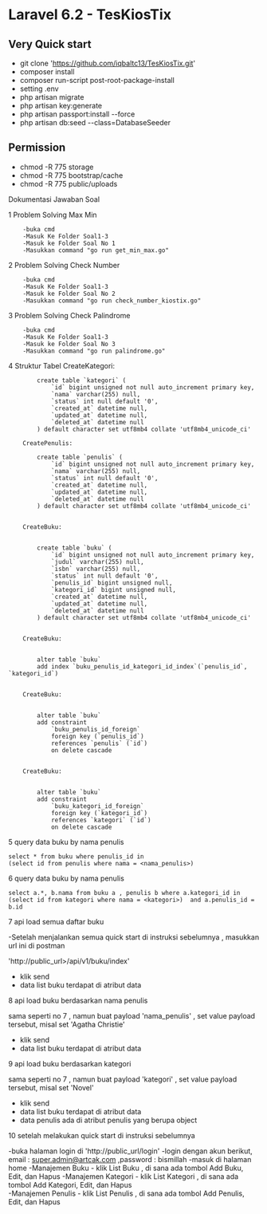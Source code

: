 # Laravel 6.2 - TesKiosTix

## Very Quick start
- git clone 'https://github.com/iqbaltc13/TesKiosTix.git'
- composer install
- composer run-script post-root-package-install
- setting .env
- php artisan migrate
- php artisan key:generate
- php artisan passport:install --force
- php artisan db:seed --class=DatabaseSeeder

## Permission
- chmod -R 775 storage
- chmod -R 775 bootstrap/cache
- chmod -R 775 public/uploads


Dokumentasi Jawaban Soal

1   Problem Solving Max Min
        
        -buka cmd
        -Masuk Ke Folder Soal1-3
        -Masuk ke Folder Soal No 1
        -Masukkan command "go run get_min_max.go"

2    Problem Solving Check Number
        
        -buka cmd
        -Masuk Ke Folder Soal1-3
        -Masuk ke Folder Soal No 2
        -Masukkan command "go run check_number_kiostix.go"
        

3   Problem Solving Check Palindrome
        
        -buka cmd
        -Masuk Ke Folder Soal1-3
        -Masuk ke Folder Soal No 3
        -Masukkan command "go run palindrome.go"

4 Struktur Tabel
        CreateKategori: 

            create table `kategori` (
                `id` bigint unsigned not null auto_increment primary key, 
                `nama` varchar(255) null, 
                `status` int null default '0',
                `created_at` datetime null,
                `updated_at` datetime null, 
                `deleted_at` datetime null
            ) default character set utf8mb4 collate 'utf8mb4_unicode_ci'

        CreatePenulis: 

            create table `penulis` (
                `id` bigint unsigned not null auto_increment primary key, 
                `nama` varchar(255) null, 
                `status` int null default '0', 
                `created_at` datetime null,
                `updated_at` datetime null, 
                `deleted_at` datetime null
            ) default character set utf8mb4 collate 'utf8mb4_unicode_ci'


        CreateBuku: 


            create table `buku` (
                `id` bigint unsigned not null auto_increment primary key, 
                `judul` varchar(255) null, 
                `isbn` varchar(255) null, 
                `status` int null default '0',
                `penulis_id` bigint unsigned null, 
                `kategori_id` bigint unsigned null, 
                `created_at` datetime null, 
                `updated_at` datetime null, 
                `deleted_at` datetime null
            ) default character set utf8mb4 collate 'utf8mb4_unicode_ci'


        CreateBuku: 


            alter table `buku` 
            add index `buku_penulis_id_kategori_id_index`(`penulis_id`, `kategori_id`)


        CreateBuku: 


            alter table `buku` 
            add constraint 
                `buku_penulis_id_foreign` 
                foreign key (`penulis_id`) 
                references `penulis` (`id`) 
                on delete cascade


        CreateBuku: 


            alter table `buku` 
            add constraint 
                `buku_kategori_id_foreign` 
                foreign key (`kategori_id`) 
                references `kategori` (`id`) 
                on delete cascade

                

5 query data buku by nama penulis 

    select * from buku where penulis_id in 
    (select id from penulis where nama = <nama_penulis>) 

6 query data buku by nama penulis 

    select a.*, b.nama from buku a , penulis b where a.kategori_id in
    (select id from kategori where nama = <kategori>)  and a.penulis_id = b.id

7 api load semua daftar buku

  -Setelah menjalankan semua quick start di instruksi sebelumnya , masukkan url ini di postman

  'http://public_url>/api/v1/buku/index'
  - klik send
  - data list buku terdapat di atribut data

8 api load buku berdasarkan nama penulis


  sama seperti no 7 , namun buat payload 'nama_penulis' , set value payload tersebut, misal set 'Agatha Christie' 
  - klik send
  - data list buku terdapat di atribut data

9 api load buku berdasarkan kategori


  sama seperti no 7 , namun buat payload 'kategori' , set value payload tersebut, misal set 'Novel'
  - klik send
  - data list buku terdapat di atribut data
  - data penulis ada di atribut penulis yang berupa object 

10 setelah melakukan quick start di instruksi sebelumnya
  
   -buka halaman login di 'http://public_url/login'
   -login dengan akun berikut,  email : super.admin@artcak.com  ,password : bismillah
   -masuk di halaman home
   -Manajemen Buku
      - klik List Buku , di sana ada tombol Add Buku, Edit, dan Hapus 
   -Manajemen Kategori
      - klik List Kategori , di sana ada tombol Add Kategori, Edit, dan Hapus  
   -Manajemen Penulis
      - klik List Penulis , di sana ada tombol Add Penulis, Edit, dan Hapus  